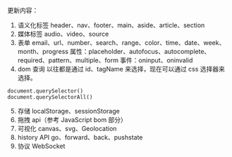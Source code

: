 更新内容：

1. 语义化标签
header、nav、footer、main、aside、article、section
2. 媒体标签
audio、video、source
3. 表单
email、url、number、search、range、color、time、date、week、month、progress
属性：placeholder、autofocus、autocomplete、required、pattern、multiple、form
事件：oninput、oninvalid
4. dom 查询
以往都是通过 id、tagName 来选择，现在可以通过 css 选择器来选择。
```
document.querySelector()
document.querySelectorAll()
```
5. 存储
localStorage、sessionStorage
7. 拖拽 api（参考 JavaScript bom 部分）
8. 可视化
canvas、svg、Geolocation
9. history API
go、forward、back、pushstate
10. 协议
WebSocket